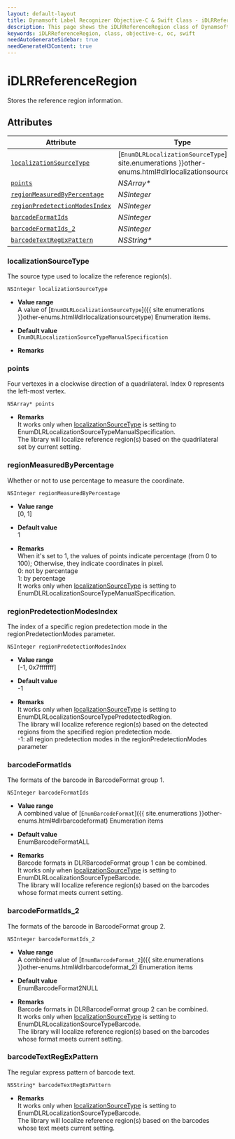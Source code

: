 ```yaml
---
layout: default-layout
title: Dynamsoft Label Recognizer Objective-C & Swift Class - iDLRReferenceRegion
description: This page shows the iDLRReferenceRegion class of Dynamsoft Label Recognition for iOS SDK.
keywords: iDLRReferenceRegion, class, objective-c, oc, swift
needAutoGenerateSidebar: true
needGenerateH3Content: true
---
```



# iDLRReferenceRegion
Stores the reference region information.  
  

## Attributes
  
| Attribute | Type |
|---------- | ---- |
| [`localizationSourceType`](#localizationsourcetype) | [`EnumDLRLocalizationSourceType`]({{ site.enumerations }}other-enums.html#dlrlocalizationsourcetype) |
| [`points`](#points) | *NSArray\** |
| [`regionMeasuredByPercentage`](#regionmeasuredbypercentage) | *NSInteger* |
| [`regionPredetectionModesIndex`](#regionpredetectionmodesindex) | *NSInteger* |
| [`barcodeFormatIds`](#barcodeformatids) | *NSInteger* |
| [`barcodeFormatIds_2`](#barcodeformatids_2) | *NSInteger* |
| [`barcodeTextRegExPattern`](#barcodetextregexpattern) | *NSString\** |

### localizationSourceType
The source type used to localize the reference region(s).
```objc
NSInteger localizationSourceType
```
- **Value range**   
    A value of [`EnumDLRLocalizationSourceType`]({{ site.enumerations }}other-enums.html#dlrlocalizationsourcetype) Enumeration items.
      
- **Default value**   
    `EnumDLRLocalizationSourceTypeManualSpecification`
    
- **Remarks**  
    

### points
Four vertexes in a clockwise direction of a quadrilateral. Index 0 represents the left-most vertex. 
```objc
NSArray* points
```
- **Remarks**   
    It works only when [localizationSourceType](#localizationsourcetype) is setting to EnumDLRLocalizationSourceTypeManualSpecification.<br>
    The library will localize reference region(s) based on the quadrilateral set by current setting.<br>

### regionMeasuredByPercentage
Whether or not to use percentage to measure the coordinate.
```objc
NSInteger regionMeasuredByPercentage
```
- **Value range**   
    [0, 1]
      
- **Default value**   
    1
    
- **Remarks**   
    When it's set to 1, the values of points indicate percentage (from 0 to 100); Otherwise, they indicate coordinates in pixel.<br> 
    0: not by percentage<br>
    1: by percentage<br>
    It works only when [localizationSourceType](#localizationsourcetype) is setting to EnumDLRLocalizationSourceTypeManualSpecification.<br>


### regionPredetectionModesIndex
The index of a specific region predetection mode in the regionPredetectionModes parameter.
```objc
NSInteger regionPredetectionModesIndex
```
- **Value range**   
    [-1, 0x7fffffff]
      
- **Default value**   
    -1
    
- **Remarks**   
    It works only when [localizationSourceType](#localizationsourcetype) is setting to EnumDLRLocalizationSourceTypePredetectedRegion.<br>
    The library will localize reference region(s) based on the detected regions from the specified region predetection mode.<br>
    -1: all region predetection modes in the regionPredetectionModes parameter
    

### barcodeFormatIds
The formats of the barcode in BarcodeFormat group 1.
```objc
NSInteger barcodeFormatIds
```
- **Value range**   
    A combined value of [`EnumBarcodeFormat`]({{ site.enumerations }}other-enums.html#dlrbarcodeformat) Enumeration items
      
- **Default value**   
    EnumBarcodeFormatALL
    
- **Remarks**   
    Barcode formats in DLRBarcodeFormat group 1 can be combined.<br>
    It works only when [localizationSourceType](#localizationsourcetype) is setting to EnumDLRLocalizationSourceTypeBarcode.<br>
    The library will localize reference region(s) based on the barcodes whose format meets current setting.  
    

### barcodeFormatIds_2
The formats of the barcode in BarcodeFormat group 2.
```objc
NSInteger barcodeFormatIds_2
```
- **Value range**   
    A combined value of [`EnumBarcodeFormat_2`]({{ site.enumerations }}other-enums.html#dlrbarcodeformat_2) Enumeration items
      
- **Default value**   
    EnumBarcodeFormat2NULL
    
- **Remarks**   
    Barcode formats in DLRBarcodeFormat group 2 can be combined.<br>
    It works only when [localizationSourceType](#localizationsourcetype) is setting to EnumDLRLocalizationSourceTypeBarcode.<br>
    The library will localize reference region(s) based on the barcodes whose format meets current setting.
    
### barcodeTextRegExPattern
The regular express pattern of barcode text.
```objc
NSString* barcodeTextRegExPattern
```

- **Remarks**   
    It works only when [localizationSourceType](#localizationsourcetype) is setting to EnumDLRLocalizationSourceTypeBarcode.<br>
    The library will localize reference region(s) based on the barcodes whose text meets current setting.
